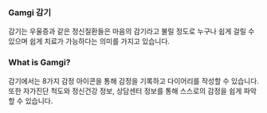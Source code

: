 ### Gamgi 감기
감기는 우울증과 같은 정신질환들은 마음의 감기라고 불릴 정도로 누구나 쉽게 걸릴 수 있으며 쉽게 치료가 가능하다는 의미를 가지고 있습니다. 

### What is Gamgi?
감기에서는 8가지 감정 아이콘을 통해 감정을 기록하고 다이어리를 작성할 수 있습니다. 
또한 자가진단 척도와 정신건강 정보, 상담센터 정보를 통해 스스로의 감정을 쉽게 파악할 수 있습니다. 



